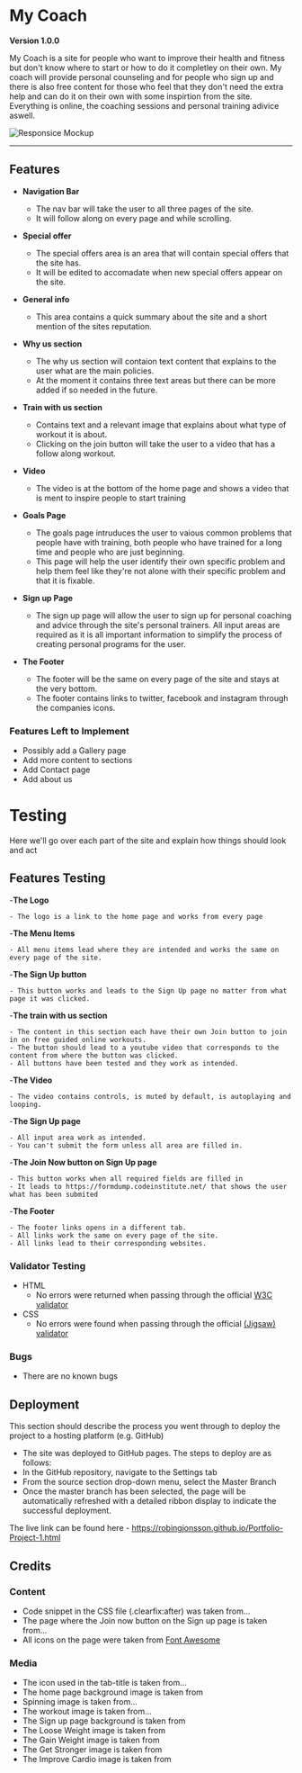 # My Coach

**Version 1.0.0**

My Coach is a site for people who want to improve their health and fitness but don't know where to start or how to do it completley on their own. My coach will provide personal counseling and for people who sign up and there is also free content for those who feel that they don't need the extra help and can do it on their own with some inspirtion from the site. Everything is online, the coaching sessions and personal training adivice aswell.

![Responsice Mockup](https://github.com/lucyrush/readme-template/blob/master/media/love_running_mockup.png)

---

## Features

- __Navigation Bar__

    - The nav bar will take the user to all three pages of the site.
    - It will follow along on every page and while scrolling.

- __Special offer__

    - The special offers area is an area that will contain special offers that the site has.
    - It will be edited to accomadate when new special offers appear on the site.

- __General info__

    - This area contains a quick summary about the site and a short mention of the sites reputation.

- __Why us section__

    - The why us section will contaion text content that explains to the user what are the main policies.
    - At the moment it contains three text areas but there can be more added if so needed in the future.

- __Train with us section__

    - Contains text and a relevant image that explains about what type of workout it is about.
    - Clicking on the join button will take the user to a video that has a follow along workout.

- __Video__

    - The video is at the bottom of the home page and shows a video that is ment to inspire people to start training

- __Goals Page__

    - The goals page intruduces the user to vaious common problems that people have with training, both people who have trained for a long time and people who are just beginning.
    - This page will help the user identify their own specific problem and help them feel like they're not alone with their specific problem and that it is fixable.

- __Sign up Page__

    - The sign up page will allow the user to sign up for personal coaching and advice through the site's personal trainers. All input areas are required as it is all important information to simplify the process of creating personal programs for the user.

- __The Footer__

    - The footer will be the same on every page of the site and stays at the very bottom.
    - The footer contains links to twitter, facebook and instagram through the companies icons.

### Features Left to Implement

- Possibly add a Gallery page
- Add more content to sections
- Add Contact page
- Add about us


# Testing
Here we'll go over each part of the site and explain how things should look and act

## Features Testing

-__The Logo__

    - The logo is a link to the home page and works from every page

-__The Menu Items__

    - All menu items lead where they are intended and works the same on every page of the site.

-__The Sign Up button__

    - This button works and leads to the Sign Up page no matter from what page it was clicked.

-__The train with us section__

    - The content in this section each have their own Join button to join in on free guided online workouts.
    - The button should lead to a youtube video that corresponds to the content from where the button was clicked.
    - All buttons have been tested and they work as intended.

-__The Video__

    - The video contains controls, is muted by default, is autoplaying and looping.

-__The Sign Up page__

    - All input area work as intended.
    - You can't submit the form unless all area are filled in.

-__The Join Now button on Sign Up page__

    - This button works when all required fields are filled in
    - It leads to https://formdump.codeinstitute.net/ that shows the user what has been submited

-__The Footer__

    - The footer links opens in a different tab.
    - All links work the same on every page of the site.
    - All links lead to their corresponding websites.

### Validator Testing

- HTML
  - No errors were returned when passing through the official [W3C validator](https://validator.w3.org/nu/?doc=https%3A%2F%2Fcode-institute-org.github.io%2Flove-running-2.0%2Findex.html)
- CSS
  - No errors were found when passing through the official [(Jigsaw) validator](https://jigsaw.w3.org/css-validator/validator?uri=https%3A%2F%2Fvalidator.w3.org%2Fnu%2F%3Fdoc%3Dhttps%253A%252F%252Fcode-institute-org.github.io%252Flove-running-2.0%252Findex.html&profile=css3svg&usermedium=all&warning=1&vextwarning=&lang=en#css)

### Bugs

- There are no known bugs

## Deployment

This section should describe the process you went through to deploy the project to a hosting platform (e.g. GitHub)

  - The site was deployed to GitHub pages. The steps to deploy are as follows:
  - In the GitHub repository, navigate to the Settings tab
  - From the source section drop-down menu, select the Master Branch
  - Once the master branch has been selected, the page will be automatically refreshed with a detailed ribbon display to indicate the successful deployment.

The live link can be found here - https://robingjonsson.github.io/Portfolio-Project-1.html


## Credits

### Content

- Code snippet in the CSS file (.clearfix:after) was taken from...
- The page where the Join now button on the Sign up page is taken from...
- All icons on the page were taken from [Font Awesome](https://fontawesome.com/)

### Media

- The icon used in the tab-title is taken from...
- The home page background image is taken from
- Spinning image is taken from...
- The workout image is taken from...
- The Sign up page background is taken from
- The Loose Weight image is taken from
- The Gain Weight image is taken from
- The Get Stronger image is taken from
- The Improve Cardio image is taken from
